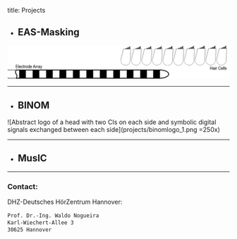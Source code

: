 title: Projects


- ## EAS-Masking

![Schematic drawing of an CI electrode array and some nearby hair cells.](projects/logo-eas-masking-orig_orig.png)

- - -

- ## BINOM

![Abstract logo of a head with two CIs on each side and symbolic digital signals exchanged between each side](projects/binomlogo_1.png =250x)

- - -

- ## MusIC

- - -
    
### Contact:
DHZ-Deutsches HörZentrum Hannover:

    Prof. Dr.-Ing. Waldo Nogueira
    Karl-Wiechert-Allee 3 
    30625 Hannover    
    
